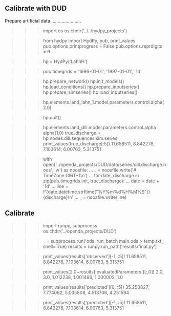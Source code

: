 

Calibrate with DUD
------------------

Prepare artificial data
.......................

>>> import os
>>> os.chdir('../../hydpy_projects')

>>> from hydpy import HydPy, pub, print_values
>>> pub.options.printprogress = False
>>> pub.options.reprdigits = 6

>>> hp = HydPy('LahnH')

>>> pub.timegrids = '1996-01-01', '1997-01-01', '1d'

>>> hp.prepare_network()
>>> hp.init_models()
>>> hp.load_conditions()
>>> hp.prepare_inputseries()
>>> hp.prepare_simseries()
>>> hp.load_inputseries()

>>> hp.elements.land_lahn_1.model.parameters.control.alpha(2.0)

>>> hp.doit()

>>> hp.elements.land_dill.model.parameters.control.alpha
alpha(1.0)
>>> true_discharge = hp.nodes.dill.sequences.sim.series
>>> print_values(true_discharge[:5])
11.658511, 8.842278, 7.103614, 6.00763, 5.313751

>>> with open('../openda_projects/DUD/data/series/dill.discharge.noos', 'w') as noosfile:
...     _ = noosfile.write('# TimeZone:GMT+1\n')
...     for date, discharge in zip(pub.timegrids.init, true_discharge):
...         date = date + '1d'
...         line = f'{date.datetime.strftime("%Y%m%d%H%M%S")}   {discharge}\n'
...         _ = noosfile.write(line)

Calibrate
---------

>>> import runpy, subprocess
>>> os.chdir('../openda_projects/DUD')

>>> _ = subprocess.run('oda_run_batch main.oda > temp.txt', shell=True)
>>> results = runpy.run_path('results/final.py')

>>> print_values(results['observed'][-1, :5])
11.658511, 8.842278, 7.103614, 6.00763, 5.313751

>>> print_values(2.0+results['evaluatedParameters'][:,0])
2.0, 3.0, 1.012238, 1.001496, 1.000002, 1.0

>>> print_values(results['predicted'][0, :5])
35.250827, 7.774062, 5.035808, 4.513706, 4.251594

>>> print_values(results['predicted'][-1, :5])
11.658511, 8.842278, 7.103614, 6.00763, 5.313751
